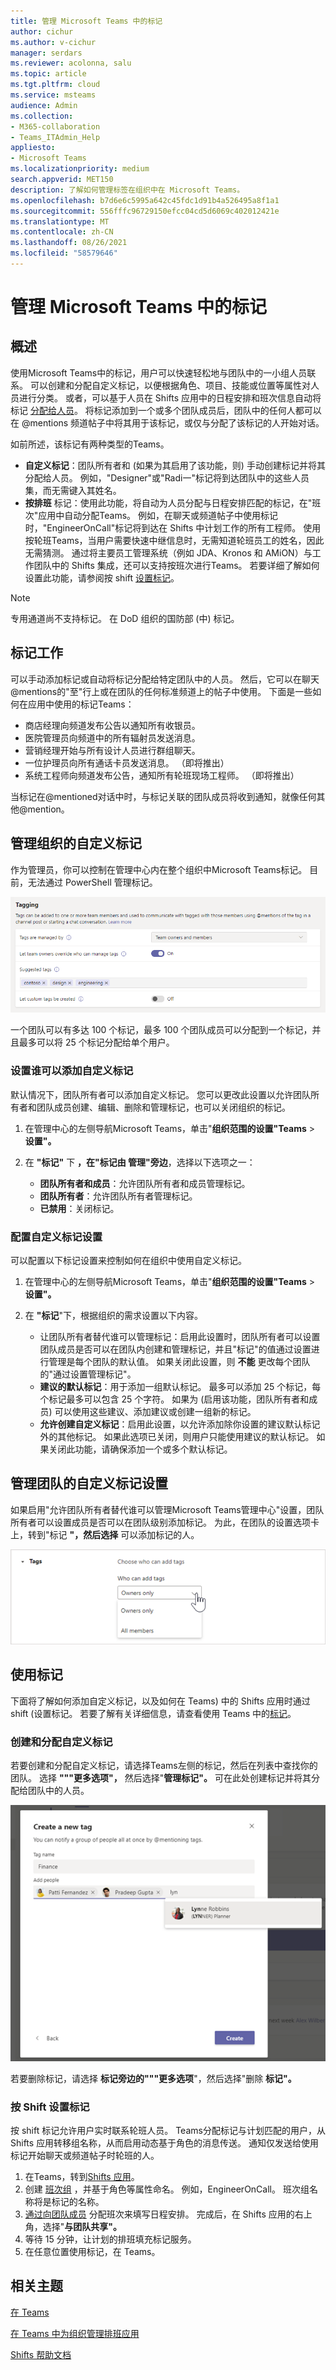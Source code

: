 ```yaml
---
title: 管理 Microsoft Teams 中的标记
author: cichur
ms.author: v-cichur
manager: serdars
ms.reviewer: acolonna, salu
ms.topic: article
ms.tgt.pltfrm: cloud
ms.service: msteams
audience: Admin
ms.collection:
- M365-collaboration
- Teams_ITAdmin_Help
appliesto:
- Microsoft Teams
ms.localizationpriority: medium
search.appverid: MET150
description: 了解如何管理标签在组织中在 Microsoft Teams。
ms.openlocfilehash: b7d6e6c5995a642c45fdc1d91b4a526495a8f1a1
ms.sourcegitcommit: 556fffc96729150efcc04cd5d6069c402012421e
ms.translationtype: MT
ms.contentlocale: zh-CN
ms.lasthandoff: 08/26/2021
ms.locfileid: "58579646"
---
```

# <a name="manage-tags-in-microsoft-teams"></a>管理 Microsoft Teams 中的标记

## <a name="overview"></a>概述

使用Microsoft Teams中的标记，用户可以快速轻松地与团队中的一小组人员联系。 可以创建和分配自定义标记，以便根据角色、项目、技能或位置等属性对人员进行分类。 或者，可以基于人员在 Shifts 应用中的日程安排和班次信息自动将标记 [分配给人员](https://support.microsoft.com/office/apps-and-services-cc1fba57-9900-4634-8306-2360a40c665b?#PickTab=Shifts)。 将标记添加到一个或多个团队成员后，团队中的任何人都可以在 @mentions 频道帖子中将其用于该标记，或仅与分配了该标记的人开始对话。

如前所述，该标记有两种类型的Teams。

- **自定义标记**：团队所有者和 (如果为其启用了该功能，则) 手动创建标记并将其分配给人员。 例如，"Designer"或"Radi一"标记将到达团队中的这些人员集，而无需键入其姓名。
- **按排班** 标记：使用此功能，将自动为人员分配与日程安排匹配的标记，在"班次"应用中自动分配Teams。 [](https://support.microsoft.com/office/get-started-in-shifts-5f3e30d8-1821-4904-be26-c3cd25a497d6#bkmk_openshiftsappdesktop) 例如，在聊天或频道帖子中使用标记时，"EngineerOnCall"标记将到达在 Shifts 中计划工作的所有工程师。 使用按轮班Teams，当用户需要快速中继信息时，无需知道轮班员工的姓名，因此无需猜测。 通过将主要员工管理系统（例如 JDA、Kronos 和 AMiON）与工作团队中的 Shifts 集成，还可以支持按班次进行Teams。 若要详细了解如何设置此功能，请参阅按 shift [设置标记](#set-up-tagging-by-shift)。

> [!NOTE]
> 专用通道尚不支持标记。 在 DoD 组织的国防部 (中) 标记。 

## <a name="how-tags-work"></a>标记工作

可以手动添加标记或自动将标记分配给特定团队中的人员。 然后，它可以在聊天@mentions的"至"行上或在团队的任何标准频道上的帖子中使用。 下面是一些如何在应用中使用的标记Teams：

- 商店经理向频道发布公告以通知所有收银员。
- 医院管理员向频道中的所有辐射员发送消息。
- 营销经理开始与所有设计人员进行群组聊天。
- 一位护理员向所有通话卡员发送消息。 （即将推出）
- 系统工程师向频道发布公告，通知所有轮班现场工程师。 （即将推出）

当标记在@mentioned对话中时，与标记关联的团队成员将收到通知，就像任何其他@mention。

## <a name="manage-custom-tags-for-your-organization"></a>管理组织的自定义标记

作为管理员，你可以控制在管理中心内在整个组织中Microsoft Teams标记。 目前，无法通过 PowerShell 管理标记。

![管理中心中标记设置的Microsoft Teams屏幕截图](media/manage-tags-admin-settings.png)

一个团队可以有多达 100 个标记，最多 100 个团队成员可以分配到一个标记，并且最多可以将 25 个标记分配给单个用户。 

### <a name="set-who-can-add-custom-tags"></a>设置谁可以添加自定义标记

默认情况下，团队所有者可以添加自定义标记。 您可以更改此设置以允许团队所有者和团队成员创建、编辑、删除和管理标记，也可以关闭组织的标记。

1. 在管理中心的左侧导航Microsoft Teams，单击"**组织范围的设置"Teams**  >  **设置"。**
2. 在 **"标记"** 下 **，在"标记由 管理"旁边**，选择以下选项之一：

    - **团队所有者和成员**：允许团队所有者和成员管理标记。
    - **团队所有者**：允许团队所有者管理标记。
    - **已禁用**：关闭标记。

### <a name="configure-custom-tags-settings"></a>配置自定义标记设置

可以配置以下标记设置来控制如何在组织中使用自定义标记。

1. 在管理中心的左侧导航Microsoft Teams，单击"**组织范围的设置"Teams**  >  **设置"。**
2. 在 **"标记**"下，根据组织的需求设置以下内容。

    - 让团队所有者替代谁可以管理标记：启用此设置时，团队所有者可以设置团队成员是否可以在团队内创建和管理标记，并且"标记"的值通过设置进行管理是每个团队的默认值。 如果关闭此设置，则 **不能** 更改每个团队的"通过设置管理标记"。
    - **建议的默认标记**：用于添加一组默认标记。 最多可以添加 25 个标记，每个标记最多可以包含 25 个字符。 如果为 (启用该功能，团队所有者和成员) 可以使用这些建议、添加建议或创建一组新的标记。
    - **允许创建自定义标记**：启用此设置，以允许添加除你设置的建议默认标记外的其他标记。 如果此选项已关闭，则用户只能使用建议的默认标记。 如果关闭此功能，请确保添加一个或多个默认标记。

## <a name="manage-custom-tags-settings-for-a-team"></a>管理团队的自定义标记设置

如果启用"允许团队所有者替代谁可以管理Microsoft Teams管理中心"设置，团队所有者可以设置成员是否可以在团队级别添加标记。 为此，在团队的设置选项卡上，转到"标记 **"，然后选择** 可以添加标记的人。

![团队级别的标记设置的屏幕截图](media/manage-tags-team-settings.png)

## <a name="use-tags"></a>使用标记

下面将了解如何添加自定义标记，以及如何在 Teams) 中的 Shifts 应用时通过 shift (设置标记。 若要了解有关详细信息，请查看使用 Teams 中的[标记](https://support.office.com/article/using-tags-in-teams-667bd56f-32b8-4118-9a0b-56807c96d91e)。

### <a name="create-and-assign-custom-tags"></a>创建和分配自定义标记

若要创建和分配自定义标记，请选择Teams左侧的标记，然后在列表中查找你的团队。 选择 **"""更多选项"，** 然后选择"**管理标记"。** 可在此处创建标记并将其分配给团队中的人员。

![如何在客户端中应用标记的Teams屏幕截图 ](media/manage-tags-teams.png)

若要删除标记，请选择 **标记旁边的"""更多选项**"，然后选择"删除 **标记"。**

### <a name="set-up-tagging-by-shift"></a>按 Shift 设置标记

按 shift 标记允许用户实时联系轮班人员。 Teams分配标记与计划匹配的用户，从 Shifts 应用转移组名称，从而启用动态基于角色的消息传送。 通知仅发送给使用标记开始聊天或频道帖子时轮班的人。 

1. 在Teams，转到[Shifts 应用](https://support.microsoft.com/office/get-started-in-shifts-5f3e30d8-1821-4904-be26-c3cd25a497d6#bkmk_openshiftsappdesktop)。
2. 创建 [班次组](https://support.microsoft.com/office/fill-out-a-schedule-in-shifts-2d58df9b-1c6c-4c84-b0c3-835de7ad13ea#bkmk_organizeshiftsbygroup) ，并基于角色等属性命名。 例如，EngineerOnCall。 班次组名称将是标记的名称。
3. [通过向团队成员](https://support.microsoft.com/office/fill-out-a-schedule-in-shifts-2d58df9b-1c6c-4c84-b0c3-835de7ad13ea) 分配班次来填写日程安排。 完成后，在 Shifts 应用的右上角，选择"**与团队共享"。**
4. 等待 15 分钟，让计划的排班填充标记服务。
5. 在任意位置使用标记，在 Teams。

## <a name="related-topics"></a>相关主题

[在 Teams](https://support.office.com/article/using-tags-in-teams-667bd56f-32b8-4118-9a0b-56807c96d91e)

[在 Teams 中为组织管理排班应用](expand-teams-across-your-org/shifts/manage-the-shifts-app-for-your-organization-in-teams.md)

[Shifts 帮助文档](https://support.microsoft.com/office/apps-and-services-cc1fba57-9900-4634-8306-2360a40c665b)
